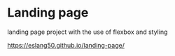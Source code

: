 # Landing page

landing page project with the use of flexbox and styling

https://eslang50.github.io/landing-page/


